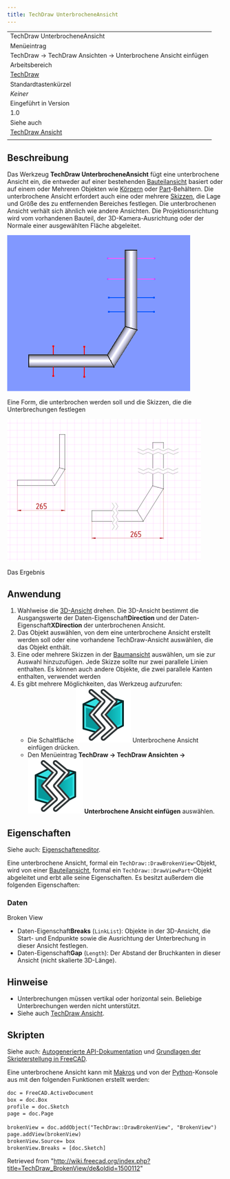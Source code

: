```yaml
---
title: TechDraw UnterbrocheneAnsicht
---
```


|                                                                |
| -------------------------------------------------------------- |
| TechDraw UnterbrocheneAnsicht                                  |
| Menüeintrag                                                    |
| TechDraw → TechDraw Ansichten → Unterbrochene Ansicht einfügen |
| Arbeitsbereich                                                 |
| [TechDraw](/TechDraw_Workbench/de "TechDraw Workbench/de")     |
| Standardtastenkürzel                                           |
| _Keiner_                                                       |
| Eingeführt in Version                                          |
| 1.0                                                            |
| Siehe auch                                                     |
| [TechDraw Ansicht](/TechDraw_View/de "TechDraw View/de")       |
|                                                                |

## Beschreibung

Das Werkzeug **TechDraw UnterbrocheneAnsicht** fügt eine unterbrochene Ansicht ein, die entweder auf einer bestehenden [Bauteilansicht](/TechDraw_View/de "TechDraw View/de") basiert oder auf einem oder Mehreren Objekten wie [Körpern](/PartDesign_Body/de "PartDesign Body/de") oder [Part](/Std_Part "Std Part")-Behältern. Die unterbrochene Ansicht erfordert auch eine oder mehrere [Skizzen](/Sketcher_NewSketch/de "Sketcher NewSketch/de"), die Lage und Größe des zu entfernenden Bereiches festlegen. Die unterbrochenen Ansicht verhält sich ähnlich wie andere Ansichten. Die Projektionsrichtung wird vom vorhandenen Bauteil, der 3D-Kamera-Ausrichtung oder der Normale einer ausgewählten Fläche abgeleitet.

![](/src/assets/images/TechDraw_BrokenView_example3d.png)

Eine Form, die unterbrochen werden soll und die Skizzen, die die Unterbrechungen festlegen

![](/src/assets/images/TechDraw_BrokenView_example2d.png)

Das Ergebnis

## Anwendung

1. Wahlweise die [3D-Ansicht](/3D_view/de "3D view/de") drehen. Die 3D-Ansicht bestimmt die Ausgangswerte der Daten-Eigenschaft**Direction** und der Daten-Eigenschaft**XDirection** der unterbrochenen Ansicht.
2. Das Objekt auswählen, von dem eine unterbrochene Ansicht erstellt werden soll oder eine vorhandene TechDraw-Ansicht auswählen, die das Objekt enthält.
3. Eine oder mehrere Skizzen in der [Baumansicht](/Tree_view/de "Tree view/de") auswählen, um sie zur Auswahl hinzuzufügen. Jede Skizze sollte nur zwei parallele Linien enthalten. Es können auch andere Objekte, die zwei parallele Kanten enthalten, verwendet werden
4. Es gibt mehrere Möglichkeiten, das Werkzeug aufzurufen:
   - Die Schaltfläche ![](/src/assets/images/TechDraw_BrokenView.svg) Unterbrochene Ansicht einfügen drücken.
   - Den Menüeintrag **TechDraw → TechDraw Ansichten → ![](/src/assets/images/TechDraw_BrokenView.svg) Unterbrochene Ansicht einfügen** auswählen.

## Eigenschaften

Siehe auch: [Eigenschafteneditor](/Property_editor/de "Property editor/de").

Eine unterbrochene Ansicht, formal ein `TechDraw::DrawBrokenView`-Objekt, wird von einer [Bauteilansicht](#Properties_Part_View/de), formal ein `TechDraw::DrawViewPart`-Objekt abgeleitet und erbt alle seine Eigenschaften. Es besitzt außerdem die folgenden Eigenschaften:

### Daten

Broken View

- Daten-Eigenschaft**Breaks** (`LinkList`): Objekte in der 3D-Ansicht, die Start- und Endpunkte sowie die Ausrichtung der Unterbrechung in dieser Ansicht festlegen.
- Daten-Eigenschaft**Gap** (`Length`): Der Abstand der Bruchkanten in dieser Ansicht (nicht skalierte 3D-Länge).

## Hinweise

- Unterbrechungen müssen vertikal oder horizontal sein. Beliebige Unterbrechungen werden nicht unterstützt.
- Siehe auch [TechDraw Ansicht](/TechDraw_View/de "TechDraw View/de").

## Skripten

Siehe auch: [Autogenerierte API-Dokumentation](https://freecad.github.io/SourceDoc/) und [Grundlagen der Skripterstellung in FreeCAD](/FreeCAD_Scripting_Basics/de "FreeCAD Scripting Basics/de").

Eine unterbrochene Ansicht kann mit [Makros](/Macros/de "Macros/de") und von der [Python](/Python/de "Python/de")-Konsole aus mit den folgenden Funktionen erstellt werden:

```
doc = FreeCAD.ActiveDocument
box = doc.Box
profile = doc.Sketch
page = doc.Page

brokenView = doc.addObject("TechDraw::DrawBrokenView", "BrokenView")
page.addView(brokenView)
brokenView.Source= box
brokenView.Breaks = [doc.Sketch]

```

Retrieved from "<http://wiki.freecad.org/index.php?title=TechDraw_BrokenView/de&oldid=1500112>"
